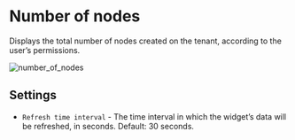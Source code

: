 # Number of nodes
Displays the total number of nodes created on the tenant, according to the user’s permissions.

![number_of_nodes]( /images/ui/widgets/num_of_nodes.png )


## Settings
 
* `Refresh time interval` - The time interval in which the widget’s data will be refreshed, in seconds. Default: 30 seconds.
